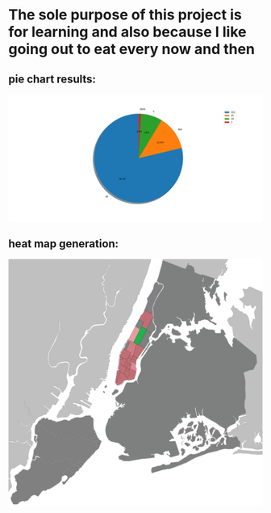 # The sole purpose of this project is for learning and also because I like going out to eat every now and then

## pie chart results:

![piechart](https://github.com/DzouOnionGardener/ScrapingAndDataAnalysis/blob/master/YelpNYC/piechart.png?raw=true)


## heat map generation:

![heatmap](https://github.com/DzouOnionGardener/ScrapingAndDataAnalysis/blob/master/YelpNYC/map/NYC.png)

